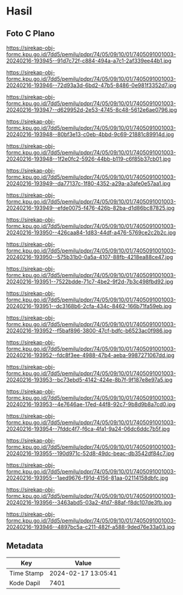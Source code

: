 # Hasil

## Foto C Plano

https://sirekap-obj-formc.kpu.go.id/7dd5/pemilu/pdpr/74/05/09/10/01/7405091001003-20240216-193945--91d7c72f-c884-494a-a7c1-2af339ee44b1.jpg

https://sirekap-obj-formc.kpu.go.id/7dd5/pemilu/pdpr/74/05/09/10/01/7405091001003-20240216-193946--72d93a3d-6bd2-47b5-8486-0e981f3352d7.jpg

https://sirekap-obj-formc.kpu.go.id/7dd5/pemilu/pdpr/74/05/09/10/01/7405091001003-20240216-193947--d629952d-2e53-4745-8c48-5612e6ae0796.jpg

https://sirekap-obj-formc.kpu.go.id/7dd5/pemilu/pdpr/74/05/09/10/01/7405091001003-20240216-193948--80bf3e13-c0eb-4bbd-9c69-21881c89914d.jpg

https://sirekap-obj-formc.kpu.go.id/7dd5/pemilu/pdpr/74/05/09/10/01/7405091001003-20240216-193948--1f2e0fc2-5926-44bb-b119-c6f85b37cb01.jpg

https://sirekap-obj-formc.kpu.go.id/7dd5/pemilu/pdpr/74/05/09/10/01/7405091001003-20240216-193949--da77137c-1f80-4352-a29a-a3afe0e57aa1.jpg

https://sirekap-obj-formc.kpu.go.id/7dd5/pemilu/pdpr/74/05/09/10/01/7405091001003-20240216-193949--efde0075-f476-426b-82ba-d1d86bc87825.jpg

https://sirekap-obj-formc.kpu.go.id/7dd5/pemilu/pdpr/74/05/09/10/01/7405091001003-20240216-193950--426caa84-1d83-44df-a476-5769ce2c2b2c.jpg

https://sirekap-obj-formc.kpu.go.id/7dd5/pemilu/pdpr/74/05/09/10/01/7405091001003-20240216-193950--575b31b0-0a5a-4107-88fb-4218ea88ce47.jpg

https://sirekap-obj-formc.kpu.go.id/7dd5/pemilu/pdpr/74/05/09/10/01/7405091001003-20240216-193951--7522bdde-71c7-4be2-9f2d-7b3c498fbd92.jpg

https://sirekap-obj-formc.kpu.go.id/7dd5/pemilu/pdpr/74/05/09/10/01/7405091001003-20240216-193951--dc3168b6-2cfa-434c-8462-166b71fa59eb.jpg

https://sirekap-obj-formc.kpu.go.id/7dd5/pemilu/pdpr/74/05/09/10/01/7405091001003-20240216-193952--f5baf896-3800-47cf-bdfc-b6523ac0f986.jpg

https://sirekap-obj-formc.kpu.go.id/7dd5/pemilu/pdpr/74/05/09/10/01/7405091001003-20240216-193952--fdc8f3ee-4988-47b4-aeba-9987271067dd.jpg

https://sirekap-obj-formc.kpu.go.id/7dd5/pemilu/pdpr/74/05/09/10/01/7405091001003-20240216-193953--bc73ebd5-4142-424e-8b7f-9f187e8e97a5.jpg

https://sirekap-obj-formc.kpu.go.id/7dd5/pemilu/pdpr/74/05/09/10/01/7405091001003-20240216-193953--4e7646ae-17ed-44f8-92c7-9b8d9b8a7cd0.jpg

https://sirekap-obj-formc.kpu.go.id/7dd5/pemilu/pdpr/74/05/09/10/01/7405091001003-20240216-193954--7fddc4f7-f6ca-4fa1-9a24-06dc6ddc7b5f.jpg

https://sirekap-obj-formc.kpu.go.id/7dd5/pemilu/pdpr/74/05/09/10/01/7405091001003-20240216-193955--190d971c-52d8-49dc-beac-db3542df84c7.jpg

https://sirekap-obj-formc.kpu.go.id/7dd5/pemilu/pdpr/74/05/09/10/01/7405091001003-20240216-193955--1aed9676-f91d-4156-81aa-02114158dbfc.jpg

https://sirekap-obj-formc.kpu.go.id/7dd5/pemilu/pdpr/74/05/09/10/01/7405091001003-20240216-193956--3463abd5-03a2-4fd7-88af-f8dc107de3fb.jpg

https://sirekap-obj-formc.kpu.go.id/7dd5/pemilu/pdpr/74/05/09/10/01/7405091001003-20240216-193946--4897bc5a-c211-482f-a588-9ded76e33a03.jpg


## Metadata

| Key        | Value               |
| ---------- | ------------------- |
| Time Stamp | 2024-02-17 13:05:41 |
| Kode Dapil | 7401                |



